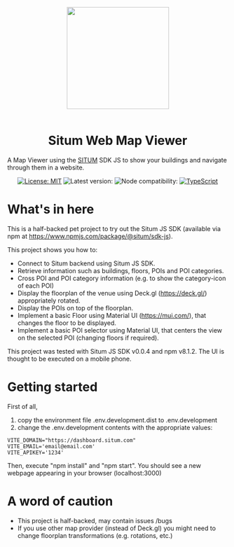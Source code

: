 <p align="center"> <img width="233" src="https://situm.com/wp-content/themes/situm/img/logo-situm.svg" style="margin-bottom:1rem" /> <h1 align="center">Situm Web Map Viewer</h1> </p>

<p align="center" style="text-align:center">

A Map Viewer using the [SITUM](https://www.situm.com/) SDK JS to show your buildings and navigate through them in a website.

</p>

<div align="center" style="text-align:center">

[![License: MIT](https://img.shields.io/badge/License-MIT-blue.svg)](https://opensource.org/licenses/MIT)
![Latest version:](https://img.shields.io/npm/v/@situm/sdk-js/latest)
![Node compatibility:](https://img.shields.io/node/v/@situm/sdk-js)
[![TypeScript](https://badges.frapsoft.com/typescript/code/typescript.svg?v=101)](https://github.com/ellerbrock/typescript-badges/)

</div>

# What's in here

This is a half-backed pet project to try out the Situm JS SDK (available via npm at https://www.npmjs.com/package/@situm/sdk-js).

This project shows you how to:

- Connect to Situm backend using Situm JS SDK.
- Retrieve information such as buildings, floors, POIs and POI categories.
- Cross POI and POI category information (e.g. to show the category-icon of each POI)
- Display the floorplan of the venue using Deck.gl (https://deck.gl/) appropriately rotated.
- Display the POIs on top of the floorplan.
- Implement a basic Floor using Material UI (https://mui.com/), that changes the floor to be displayed.
- Implement a basic POI selector using Material UI, that centers the view on the selected POI (changing floors if required).

This project was tested with Situm JS SDK v0.0.4 and npm v8.1.2. The UI is thought to be executed on a mobile phone.

# Getting started

First of all,

1.  copy the environment file .env.development.dist to .env.development
2.  change the .env.development contents with the appropriate values:

```
VITE_DOMAIN="https://dashboard.situm.com"
VITE_EMAIL='email@email.com'
VITE_APIKEY='1234'
```

Then, execute "npm install" and "npm start". You should see a new webpage appearing in your browser (localhost:3000)

# A word of caution

- This project is half-backed, may contain issues /bugs
- If you use other map provider (instead of Deck.gl) you might need to change floorplan transformations (e.g. rotations, etc.)
